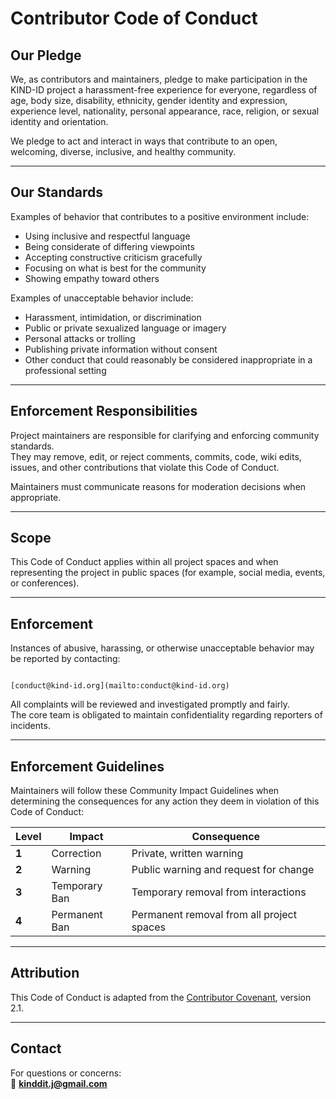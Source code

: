 # Contributor Code of Conduct

## Our Pledge
We, as contributors and maintainers, pledge to make participation in the KIND-ID project a harassment-free experience for everyone, regardless of age, body size, disability, ethnicity, gender identity and expression, experience level, nationality, personal appearance, race, religion, or sexual identity and orientation.

We pledge to act and interact in ways that contribute to an open, welcoming, diverse, inclusive, and healthy community.

---

## Our Standards
Examples of behavior that contributes to a positive environment include:
- Using inclusive and respectful language  
- Being considerate of differing viewpoints  
- Accepting constructive criticism gracefully  
- Focusing on what is best for the community  
- Showing empathy toward others

Examples of unacceptable behavior include:
- Harassment, intimidation, or discrimination  
- Public or private sexualized language or imagery  
- Personal attacks or trolling  
- Publishing private information without consent  
- Other conduct that could reasonably be considered inappropriate in a professional setting  

---

## Enforcement Responsibilities
Project maintainers are responsible for clarifying and enforcing community standards.  
They may remove, edit, or reject comments, commits, code, wiki edits, issues, and other contributions that violate this Code of Conduct.

Maintainers must communicate reasons for moderation decisions when appropriate.

---

## Scope
This Code of Conduct applies within all project spaces and when representing the project in public spaces (for example, social media, events, or conferences).

---

## Enforcement
Instances of abusive, harassing, or otherwise unacceptable behavior may be reported by contacting:
```

[conduct@kind-id.org](mailto:conduct@kind-id.org)

```

All complaints will be reviewed and investigated promptly and fairly.  
The core team is obligated to maintain confidentiality regarding reporters of incidents.

---

## Enforcement Guidelines
Maintainers will follow these Community Impact Guidelines when determining the consequences for any action they deem in violation of this Code of Conduct:

| Level | Impact | Consequence |
|-------|---------|--------------|
| **1** | Correction | Private, written warning |
| **2** | Warning | Public warning and request for change |
| **3** | Temporary Ban | Temporary removal from interactions |
| **4** | Permanent Ban | Permanent removal from all project spaces |

---

## Attribution
This Code of Conduct is adapted from the [Contributor Covenant](https://www.contributor-covenant.org/version/2/1/code_of_conduct.html), version 2.1.

---

## Contact
For questions or concerns:  
📧 **kinddit.j@gmail.com**
